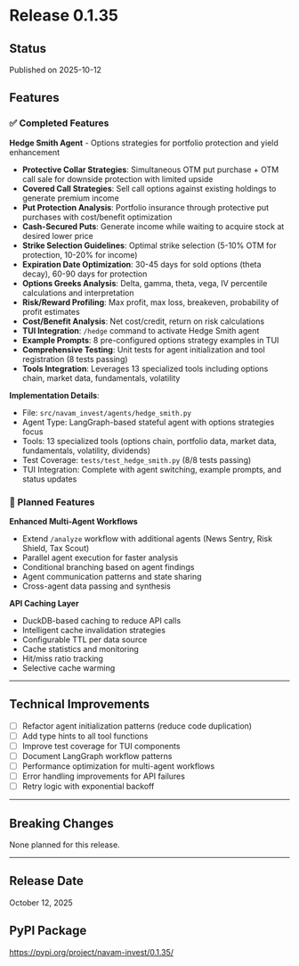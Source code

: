 # Release 0.1.35

## Status
Published on 2025-10-12

## Features

### ✅ Completed Features

**Hedge Smith Agent** - Options strategies for portfolio protection and yield enhancement
- **Protective Collar Strategies**: Simultaneous OTM put purchase + OTM call sale for downside protection with limited upside
- **Covered Call Strategies**: Sell call options against existing holdings to generate premium income
- **Put Protection Analysis**: Portfolio insurance through protective put purchases with cost/benefit optimization
- **Cash-Secured Puts**: Generate income while waiting to acquire stock at desired lower price
- **Strike Selection Guidelines**: Optimal strike selection (5-10% OTM for protection, 10-20% for income)
- **Expiration Date Optimization**: 30-45 days for sold options (theta decay), 60-90 days for protection
- **Options Greeks Analysis**: Delta, gamma, theta, vega, IV percentile calculations and interpretation
- **Risk/Reward Profiling**: Max profit, max loss, breakeven, probability of profit estimates
- **Cost/Benefit Analysis**: Net cost/credit, return on risk calculations
- **TUI Integration**: `/hedge` command to activate Hedge Smith agent
- **Example Prompts**: 8 pre-configured options strategy examples in TUI
- **Comprehensive Testing**: Unit tests for agent initialization and tool registration (8 tests passing)
- **Tools Integration**: Leverages 13 specialized tools including options chain, market data, fundamentals, volatility

**Implementation Details**:
- File: `src/navam_invest/agents/hedge_smith.py`
- Agent Type: LangGraph-based stateful agent with options strategies focus
- Tools: 13 specialized tools (options chain, portfolio data, market data, fundamentals, volatility, dividends)
- Test Coverage: `tests/test_hedge_smith.py` (8/8 tests passing)
- TUI Integration: Complete with agent switching, example prompts, and status updates

### 🚧 Planned Features

**Enhanced Multi-Agent Workflows**
- Extend `/analyze` workflow with additional agents (News Sentry, Risk Shield, Tax Scout)
- Parallel agent execution for faster analysis
- Conditional branching based on agent findings
- Agent communication patterns and state sharing
- Cross-agent data passing and synthesis

**API Caching Layer**
- DuckDB-based caching to reduce API calls
- Intelligent cache invalidation strategies
- Configurable TTL per data source
- Cache statistics and monitoring
- Hit/miss ratio tracking
- Selective cache warming

---

## Technical Improvements

- [ ] Refactor agent initialization patterns (reduce code duplication)
- [ ] Add type hints to all tool functions
- [ ] Improve test coverage for TUI components
- [ ] Document LangGraph workflow patterns
- [ ] Performance optimization for multi-agent workflows
- [ ] Error handling improvements for API failures
- [ ] Retry logic with exponential backoff

---

## Breaking Changes

None planned for this release.

---

## Release Date
October 12, 2025

## PyPI Package
https://pypi.org/project/navam-invest/0.1.35/
